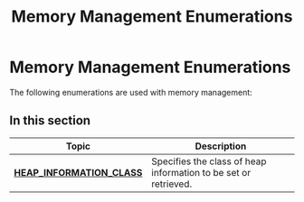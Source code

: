 ﻿---
Description: 'The following enumerations are used with memory management:'
ms.assetid: 'B8CCF4CB-9407-4A96-BDDB-29290AE731F0'
title: Memory Management Enumerations
---

# Memory Management Enumerations

The following enumerations are used with memory management:

## In this section



| Topic                                                                 | Description                                                                 |
|-----------------------------------------------------------------------|-----------------------------------------------------------------------------|
| [**HEAP\_INFORMATION\_CLASS**](heap-information-class.md)<br/> | Specifies the class of heap information to be set or retrieved. <br/> |



 

 

 





